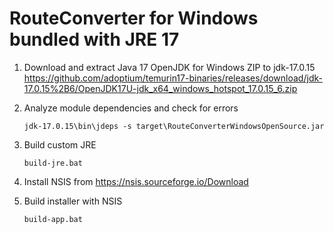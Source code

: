 # RouteConverter for Windows bundled with JRE 17

1. Download and extract Java 17 OpenJDK for Windows ZIP to jdk-17.0.15
   https://github.com/adoptium/temurin17-binaries/releases/download/jdk-17.0.15%2B6/OpenJDK17U-jdk_x64_windows_hotspot_17.0.15_6.zip
 
2. Analyze module dependencies and check for errors

       jdk-17.0.15\bin\jdeps -s target\RouteConverterWindowsOpenSource.jar

3. Build custom JRE

       build-jre.bat

4. Install NSIS from https://nsis.sourceforge.io/Download
   
5. Build installer with NSIS 

       build-app.bat

